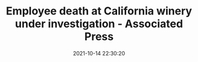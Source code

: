 ---
"title": "Employee death at California winery under investigation - Associated Press"
"date": "2021-10-14 22:30:20"
"feed_name": "GOOGLENEWSINDUSTRIAL"
"feed_website": "https://news.google.com/search?q=industrial%2Bincident&hl=en-US&gl=US&ceid=US:en"
"feed_rss": "https://news.google.com/rss/search?q=industrial%2Bincident&hl=en-US&gl=US&ceid=US:en"
"link": "https://apnews.com/c2897c241e6fe5afd51120056a472ee6"
"source": "{'href': 'https://apnews.com', 'title': 'Associated Press'}"
"file": "_posts/2021-1-1-f539c10c471b299cd40213f765cb31b01de27f81.md"
"accident": "1"
"drilling": "0"
"dead": "1"
"injured": "0"
"arrested": "0"
"place": "california"
"where": "unknown site"
"causes": "unknown"
"place_uri": "http://en.wikipedia.org/wiki/California"
---